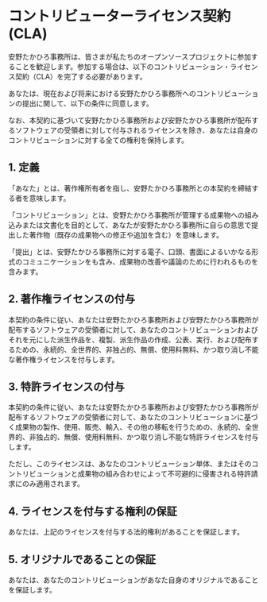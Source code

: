 # コントリビューターライセンス契約(CLA)
安野たかひろ事務所は、皆さまが私たちのオープンソースプロジェクトに参加することを歓迎します。参加する場合は、以下のコントリビューション・ライセンス契約（CLA）を完了する必要があります。 

あなたは、現在および将来における安野たかひろ事務所へのコントリビューションの提出に関して、以下の条件に同意します。

なお、本契約に基づいて安野たかひろ事務所および安野たかひろ事務所が配布するソフトウェアの受領者に対して付与されるライセンスを除き、あなたは自身のコントリビューションに対する全ての権利を保持します。

## 1. 定義
「あなた」とは、著作権所有者を指し、安野たかひろ事務所との本契約を締結する者を意味します。

「コントリビューション」とは、安野たかひろ事務所が管理する成果物への組み込みまたは文書化を目的として、あなたが安野たかひろ事務所に自らの意思で提出した著作物（既存の成果物への修正や追加を含む）を意味します。

「提出」とは、安野たかひろ事務所に対する電子、口頭、書面によるいかなる形式のコミュニケーションをも含み、成果物の改善や議論のために行われるものを含みます。

## 2. 著作権ライセンスの付与
本契約の条件に従い、あなたは安野たかひろ事務所および安野たかひろ事務所が配布するソフトウェアの受領者に対して、あなたのコントリビューションおよびそれを元にした派生作品を、複製、派生作品の作成、公表、実行、および配布するための、永続的、全世界的、非独占的、無償、使用料無料、かつ取り消し不能な著作権ライセンスを付与します。

## 3. 特許ライセンスの付与
本契約の条件に従い、あなたは安野たかひろ事務所および安野たかひろ事務所が配布するソフトウェアの受領者に対して、あなたのコントリビューションに基づく成果物の製作、使用、販売、輸入、その他の移転を行うための、永続的、全世界的、非独占的、無償、使用料無料、かつ取り消し不能な特許ライセンスを付与します。

ただし、このライセンスは、あなたのコントリビューション単体、またはそのコントリビューションと成果物の組み合わせによって不可避的に侵害される特許請求にのみ適用されます。

## 4. ライセンスを付与する権利の保証
あなたは、上記のライセンスを付与する法的権利があることを保証します。

## 5. オリジナルであることの保証
あなたは、あなたのコントリビューションがあなた自身のオリジナルであることを保証します。